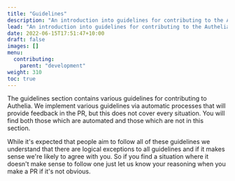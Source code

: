 ```yaml
---
title: "Guidelines"
description: "An introduction into guidelines for contributing to the Authelia project."
lead: "An introduction into guidelines for contributing to the Authelia project."
date: 2022-06-15T17:51:47+10:00
draft: false
images: []
menu:
  contributing:
    parent: "development"
weight: 310
toc: true
---
```


The guidelines section contains various guidelines for contributing to Authelia. We implement various guidelines via
automatic processes that will provide feedback in the PR, but this does not cover every situation. You will find both
those which are automated and those which are not in this section.

While it's expected that people aim to follow all of these guidelines we understand that there are logical exceptions to
all guidelines and if it makes sense we're likely to agree with you. So if you find a situation where it doesn't make
sense to follow one just let us know your reasoning when you make a PR if it's not obvious.
